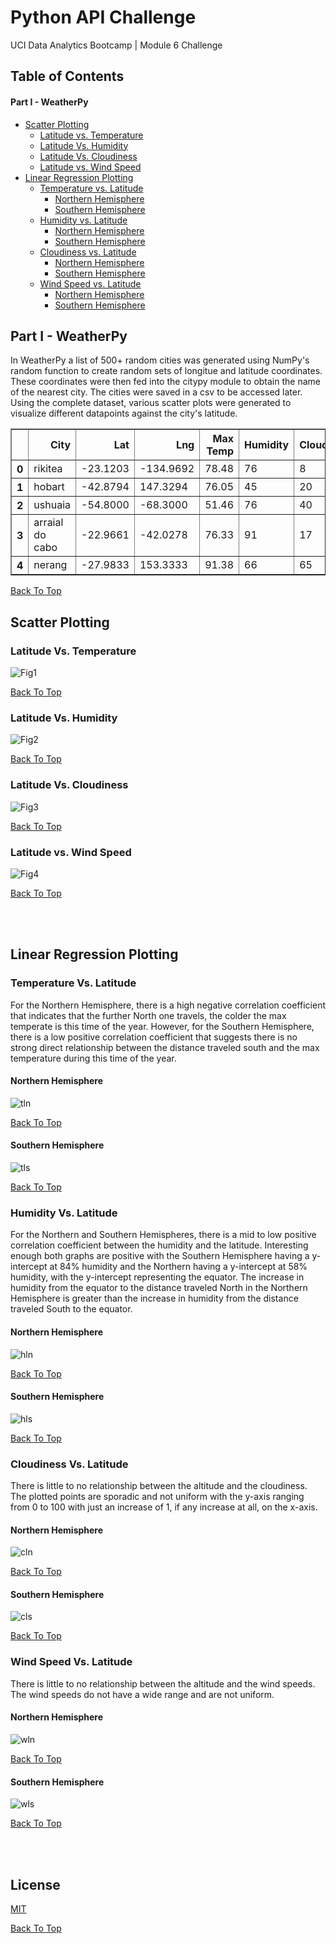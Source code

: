 # Python API Challenge

UCI Data Analytics Bootcamp | Module 6 Challenge

## Table of Contents
#### Part I - WeatherPy

* [Scatter Plotting](#scatter-plotting)
  * [Latitude vs. Temperature](#latitude-vs-temperature)
  * [Latitude Vs. Humidity](#latitude-vs-humidity)
  * [Latitude Vs. Cloudiness](#latitude-vs-cloudiness)
  * [Latitude vs. Wind Speed](#latitude-vs-wind-speed)
* [Linear Regression Plotting](#linear-regression-plotting)
  * [Temperature vs. Latitude](#temperature-vs-latitude)
    * [Northern Hemisphere](#temperature-vs-latitude)
    * [Southern Hemisphere](#temperature-vs-latitude)
  * [Humidity vs. Latitude](#humidity-vs-latitude)
    * [Northern Hemisphere](#humidity-vs-latitude)
    * [Southern Hemisphere](#humidity-vs-latitude)
  * [Cloudiness vs. Latitude](#cloudiness-vs-latitude)
    * [Northern Hemisphere](#cloudiness-vs-latitude)
    * [Southern Hemisphere](#cloudiness-vs-latitude)
  * [Wind Speed vs. Latitude](#wind-speed-vs-latitude)
    * [Northern Hemisphere](#wind-speed-vs-latitude)
    * [Southern Hemisphere](#wind-speed-vs-latitude)
  
## Part I - WeatherPy

In WeatherPy a list of 500+ random cities was generated using NumPy's random function to create random sets of longitue and latitude coordinates. These coordinates were then fed into the citypy module to obtain the name of the nearest city. The cities were saved in a csv to be accessed later. Using the complete dataset, various scatter plots were generated to visualize different datapoints against the city's latitude.

<table class="dataframe" border="1">
  <thead>
    <tr style="text-align: right;">
      <th></th>
      <th>City</th>
      <th>Lat</th>
      <th>Lng</th>
      <th>Max Temp</th>
      <th>Humidity</th>
      <th>Cloudiness</th>
      <th>Wind Speed</th>
      <th>Country</th>
      <th>Date</th>
    </tr>
  </thead>
  <tbody>
    <tr>
      <th>0</th>
      <td>rikitea</td>
      <td>-23.1203</td>
      <td>-134.9692</td>
      <td>78.48</td>
      <td>76</td>
      <td>8</td>
      <td>12.71</td>
      <td>PF</td>
      <td>1675563787</td>
    </tr>
    <tr>
      <th>1</th>
      <td>hobart</td>
      <td>-42.8794</td>
      <td>147.3294</td>
      <td>76.05</td>
      <td>45</td>
      <td>20</td>
      <td>6.91</td>
      <td>AU</td>
      <td>1675563619</td>
    </tr>
    <tr>
      <th>2</th>
      <td>ushuaia</td>
      <td>-54.8000</td>
      <td>-68.3000</td>
      <td>51.46</td>
      <td>76</td>
      <td>40</td>
      <td>6.91</td>
      <td>AR</td>
      <td>1675563750</td>
    </tr>
    <tr>
      <th>3</th>
      <td>arraial do cabo</td>
      <td>-22.9661</td>
      <td>-42.0278</td>
      <td>76.33</td>
      <td>91</td>
      <td>17</td>
      <td>7.47</td>
      <td>BR</td>
      <td>1675563645</td>
    </tr>
    <tr>
      <th>4</th>
      <td>nerang</td>
      <td>-27.9833</td>
      <td>153.3333</td>
      <td>91.38</td>
      <td>66</td>
      <td>65</td>
      <td>7.00</td>
      <td>AU</td>
      <td>1675563789</td>
    </tr>
  </tbody>
</table>



[Back To Top](#python-api-challenge)

## Scatter Plotting

### Latitude Vs. Temperature
![Fig1](https://user-images.githubusercontent.com/82631980/216805291-23adccfd-3f31-4cf0-87be-5ca5d38c2e28.png)

[Back To Top](#python-api-challenge)

### Latitude Vs. Humidity
![Fig2](https://user-images.githubusercontent.com/82631980/216805298-46c4738b-b1d5-4f54-9059-1ac46dcaf6fa.png)

[Back To Top](#python-api-challenge)

### Latitude Vs. Cloudiness
![Fig3](https://user-images.githubusercontent.com/82631980/216805300-816d9d40-c9fe-4102-80e1-c82c2a370f1f.png)

[Back To Top](#python-api-challenge)

### Latitude vs. Wind Speed
![Fig4](https://user-images.githubusercontent.com/82631980/216805302-ecd47856-b231-429b-ba47-0eadf3d91399.png)

[Back To Top](#python-api-challenge)

<br></br>

## Linear Regression Plotting

### Temperature Vs. Latitude

For the Northern Hemisphere, there is a high negative correlation coefficient that indicates that the further North one travels, the colder the max temperate is this time of the year. However, for the Southern Hemisphere, there is a low positive correlation coefficient that suggests there is no strong direct relationship between the distance traveled south and the max temperature during this time of the year.

#### Northern Hemisphere
![tln](https://user-images.githubusercontent.com/82631980/216807134-0f901db1-b3a1-4764-af83-7dfc7f5de35c.png)

[Back To Top](#python-api-challenge)

#### Southern Hemisphere
![tls](https://user-images.githubusercontent.com/82631980/216807143-8f4a99ae-7a0d-4ef8-ae05-a6e6f6537716.png)

[Back To Top](#python-api-challenge)

### Humidity Vs. Latitude

For the Northern and Southern Hemispheres, there is a mid to low positive correlation coefficient between the humidity and the latitude. Interesting enough both graphs are positive with the Southern Hemisphere having a y-intercept at 84% humidity and the Northern having a y-intercept at 58% humidity, with the y-intercept representing the equator. The increase in humidity from the equator to the distance traveled North in the Northern Hemisphere is greater than the increase in humidity from the distance traveled South to the equator.

#### Northern Hemisphere
![hln](https://user-images.githubusercontent.com/82631980/216807169-43b5da15-057c-4e7e-be40-263d533e31dc.png)

[Back To Top](#python-api-challenge)

#### Southern Hemisphere
![hls](https://user-images.githubusercontent.com/82631980/216807174-084ea7f4-4b64-45d0-8669-82a4866684f1.png)

[Back To Top](#python-api-challenge)

### Cloudiness Vs. Latitude

There is little to no relationship between the altitude and the cloudiness. The plotted points are sporadic and not uniform with the y-axis ranging from 0 to 100 with just an increase of 1, if any increase at all, on the x-axis.

#### Northern Hemisphere
![cln](https://user-images.githubusercontent.com/82631980/216807184-59180be8-ab2e-4e4e-bfca-cf535170d901.png)

[Back To Top](#python-api-challenge)

#### Southern Hemisphere
![cls](https://user-images.githubusercontent.com/82631980/216807190-9b5598bf-87c3-4cfd-a246-e8282f585c46.png)

[Back To Top](#python-api-challenge)

### Wind Speed Vs. Latitude

There is little to no relationship between the altitude and the wind speeds. The wind speeds do not have a wide range and are not uniform.

#### Northern Hemisphere
![wln](https://user-images.githubusercontent.com/82631980/216807196-54a1bce2-6f29-4099-a8c6-70f792339639.png)

[Back To Top](#python-api-challenge)

#### Southern Hemisphere
![wls](https://user-images.githubusercontent.com/82631980/216807200-28f225e4-bc46-4e50-8477-44696261698e.png)

[Back To Top](#python-api-challenge)

<br></br>

## License

[MIT](https://choosealicense.com/licenses/mit/)

[Back To Top](#python-api-challenge)




